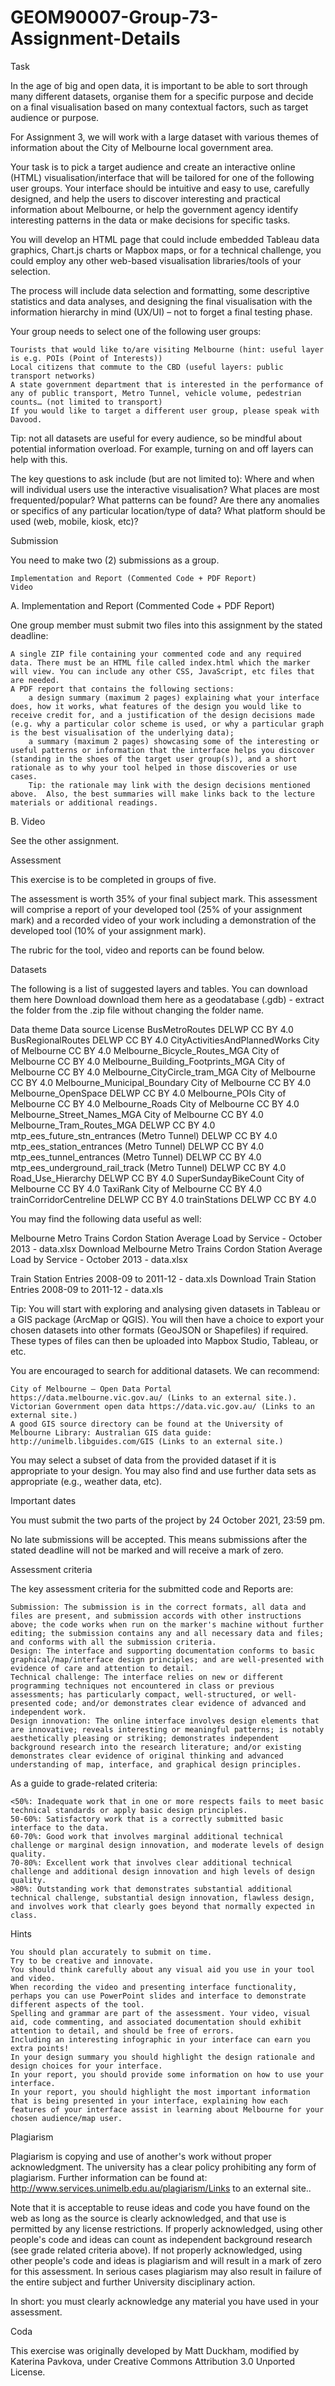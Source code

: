 # GEOM90007-Group-73-Assignment-Details
Task

In the age of big and open data, it is important to be able to sort through many different datasets, organise them for a specific purpose and decide on a final visualisation based on many contextual factors, such as target audience or purpose.

For Assignment 3, we will work with a large dataset with various themes of information about the City of Melbourne local government area.

Your task is to pick a target audience and create an interactive online (HTML) visualisation/interface that will be tailored for one of the following user groups. Your interface should be intuitive and easy to use, carefully designed, and help the users to discover interesting and practical information about Melbourne, or help the government agency identify interesting patterns in the data or make decisions for specific tasks.

You will develop an HTML page that could include embedded Tableau data graphics, Chart.js charts or Mapbox maps, or for a technical challenge, you could employ any other web-based visualisation libraries/tools of your selection. 

The process will include data selection and formatting, some descriptive statistics and data analyses, and designing the final visualisation with the information hierarchy in mind (UX/UI) – not to forget a final testing phase.

 

Your group needs to select one of the following user groups:

    Tourists that would like to/are visiting Melbourne (hint: useful layer is e.g. POIs (Point of Interests))
    Local citizens that commute to the CBD (useful layers: public transport networks)
    A state government department that is interested in the performance of any of public transport, Metro Tunnel, vehicle volume, pedestrian counts… (not limited to transport)
    If you would like to target a different user group, please speak with Davood.

Tip: not all datasets are useful for every audience, so be mindful about potential information overload. For example, turning on and off layers can help with this.

The key questions to ask include (but are not limited to): Where and when will individual users use the interactive visualisation? What places are most frequented/popular? What patterns can be found? Are there any anomalies or specifics of any particular location/type of data? What platform should be used (web, mobile, kiosk, etc)?

 

Submission

You need to make two (2) submissions as a group.

    Implementation and Report (Commented Code + PDF Report)
    Video

 

A. Implementation and Report (Commented Code + PDF Report)

One group member must submit two files into this assignment by the stated deadline:

    A single ZIP file containing your commented code and any required data. There must be an HTML file called index.html which the marker will view. You can include any other CSS, JavaScript, etc files that are needed.
    A PDF report that contains the following sections:
        a design summary (maximum 2 pages) explaining what your interface does, how it works, what features of the design you would like to receive credit for, and a justification of the design decisions made (e.g. why a particular color scheme is used, or why a particular graph is the best visualisation of the underlying data);
        a summary (maximum 2 pages) showcasing some of the interesting or useful patterns or information that the interface helps you discover (standing in the shoes of the target user group(s)), and a short rationale as to why your tool helped in those discoveries or use cases.
        Tip: the rationale may link with the design decisions mentioned above.  Also, the best summaries will make links back to the lecture materials or additional readings.  

 

B. Video

See the other assignment.

 

Assessment

This exercise is to be completed in groups of five. 

The assessment is worth 35% of your final subject mark. This assessment will comprise a report of your developed tool (25% of your assignment mark) and a recorded video of your work including a demonstration of the developed tool (10% of your assignment mark).

The rubric for the tool, video and reports can be found below.

 

Datasets

The following is a list of suggested layers and tables. You can download them here Download download them here as a geodatabase (.gdb) - extract the folder from the .zip file without changing the folder name.

 
Data theme 	Data source 	License
BusMetroRoutes 	DELWP 	CC BY 4.0
BusRegionalRoutes 	DELWP 	CC BY 4.0
CityActivitiesAndPlannedWorks 	City of Melbourne 	CC BY 4.0
Melbourne_Bicycle_Routes_MGA 	City of Melbourne 	CC BY 4.0
Melbourne_Building_Footprints_MGA 	City of Melbourne 	CC BY 4.0
Melbourne_CityCircle_tram_MGA 	City of Melbourne 	CC BY 4.0
Melbourne_Municipal_Boundary 	City of Melbourne 	CC BY 4.0
Melbourne_OpenSpace 	DELWP 	CC BY 4.0
Melbourne_POIs 	City of Melbourne 	CC BY 4.0
Melbourne_Roads 	City of Melbourne 	CC BY 4.0
Melbourne_Street_Names_MGA 	City of Melbourne 	CC BY 4.0
Melbourne_Tram_Routes_MGA 	DELWP 	CC BY 4.0
mtp_ees_future_stn_entrances (Metro Tunnel) 	DELWP 	CC BY 4.0
mtp_ees_station_entrances (Metro Tunnel) 	DELWP 	CC BY 4.0
mtp_ees_tunnel_entrances (Metro Tunnel) 	DELWP 	CC BY 4.0
mtp_ees_underground_rail_track (Metro Tunnel) 	DELWP 	CC BY 4.0
Road_Use_Hierarchy 	DELWP 	CC BY 4.0
SuperSundayBikeCount 	City of Melbourne 	CC BY 4.0
TaxiRank 	City of Melbourne 	CC BY 4.0
trainCorridorCentreline 	DELWP 	CC BY 4.0
trainStations 	DELWP 	CC BY 4.0

 

You may find the following data useful as well:

Melbourne Metro Trains Cordon Station Average Load by Service - October 2013 - data.xlsx Download Melbourne Metro Trains Cordon Station Average Load by Service - October 2013 - data.xlsx

Train Station Entries 2008-09 to 2011-12 - data.xls Download Train Station Entries 2008-09 to 2011-12 - data.xls

 

Tip: You will start with exploring and analysing given datasets in Tableau or a GIS package (ArcMap or QGIS). You will then have a choice to export your chosen datasets into other formats (GeoJSON or Shapefiles) if required. These types of files can then be uploaded into Mapbox Studio, Tableau, or etc. 

You are encouraged to search for additional datasets. We can recommend:

    City of Melbourne – Open Data Portal https://data.melbourne.vic.gov.au/ (Links to an external site.).
    Victorian Government open data https://data.vic.gov.au/ (Links to an external site.)
    A good GIS source directory can be found at the University of Melbourne Library: Australian GIS data guide: http://unimelb.libguides.com/GIS (Links to an external site.)

You may select a subset of data from the provided dataset if it is appropriate to your design. You may also find and use further data sets as appropriate (e.g., weather data, etc). 

 

Important dates

You must submit the two parts of the project by 24 October 2021, 23:59 pm.

No late submissions will be accepted. This means submissions after the stated deadline will not be marked and will receive a mark of zero.

 

Assessment criteria

The key assessment criteria for the submitted code and Reports are:

    Submission: The submission is in the correct formats, all data and files are present, and submission accords with other instructions above; the code works when run on the marker's machine without further editing; the submission contains any and all necessary data and files; and conforms with all the submission criteria. 
    Design: The interface and supporting documentation conforms to basic graphical/map/interface design principles; and are well-presented with evidence of care and attention to detail. 
    Technical challenge: The interface relies on new or different programming techniques not encountered in class or previous assessments; has particularly compact, well-structured, or well-presented code; and/or demonstrates clear evidence of advanced and independent work.  
    Design innovation: The online interface involves design elements that are innovative; reveals interesting or meaningful patterns; is notably aesthetically pleasing or striking; demonstrates independent background research into the research literature; and/or existing demonstrates clear evidence of original thinking and advanced understanding of map, interface, and graphical design principles.  

As a guide to grade-related criteria: 

    <50%: Inadequate work that in one or more respects fails to meet basic technical standards or apply basic design principles.
    50-60%: Satisfactory work that is a correctly submitted basic interface to the data.
    60-70%: Good work that involves marginal additional technical challenge or marginal design innovation, and moderate levels of design quality. 
    70-80%: Excellent work that involves clear additional technical challenge and additional design innovation and high levels of design quality. 
    >80%: Outstanding work that demonstrates substantial additional technical challenge, substantial design innovation, flawless design, and involves work that clearly goes beyond that normally expected in class.  

 

Hints

    You should plan accurately to submit on time.
    Try to be creative and innovate.
    You should think carefully about any visual aid you use in your tool and video.
    When recording the video and presenting interface functionality, perhaps you can use PowerPoint slides and interface to demonstrate different aspects of the tool.
    Spelling and grammar are part of the assessment. Your video, visual aid, code commenting, and associated documentation should exhibit attention to detail, and should be free of errors.
    Including an interesting infographic in your interface can earn you extra points!
    In your design summary you should highlight the design rationale and design choices for your interface.
    In your report, you should provide some information on how to use your interface.
    In your report, you should highlight the most important information that is being presented in your interface, explaining how each features of your interface assist in learning about Melbourne for your chosen audience/map user.

 

Plagiarism

Plagiarism is copying and use of another's work without proper acknowledgment. The university has a clear policy prohibiting any form of plagiarism. Further information can be found at: http://www.services.unimelb.edu.au/plagiarism/Links to an external site.. 

Note that it is acceptable to reuse ideas and code you have found on the web as long as the source is clearly acknowledged, and that use is permitted by any license restrictions. If properly acknowledged, using other people's code and ideas can count as independent background research (see grade related criteria above). If not properly acknowledged, using other people's code and ideas is plagiarism and will result in a mark of zero for this assessment. In serious cases plagiarism may also result in failure of the entire subject and further University disciplinary action.

In short: you must clearly acknowledge any material you have used in your assessment. 

Coda

This exercise was originally developed by Matt Duckham, modified by Katerina Pavkova, under Creative Commons Attribution 3.0 Unported License.
